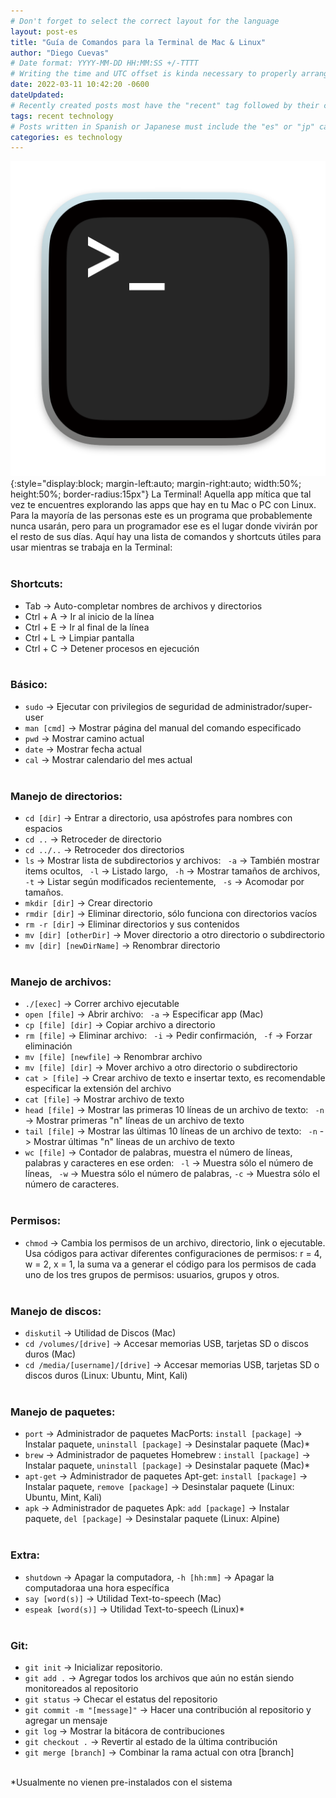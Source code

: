 ```yaml
---
# Don't forget to select the correct layout for the language
layout: post-es
title: "Guía de Comandos para la Terminal de Mac & Linux"
author: "Diego Cuevas"
# Date format: YYYY-MM-DD HH:MM:SS +/-TTTT 
# Writing the time and UTC offset is kinda necessary to properly arrange the posts in their respective indexes
date: 2022-03-11 10:42:20 -0600
dateUpdated:
# Recently created posts most have the "recent" tag followed by their category in the "tags" variable. Remove "recent" after a while
tags: recent technology
# Posts written in Spanish or Japanese must include the "es" or "jp" category respectively AS THE FIRST one listed. Then write its normal category
categories: es technology
---
```

![Terminal Icon](/assets/img/terminal.icon.png){:style="display:block; margin-left:auto; margin-right:auto; width:50%; height:50%; border-radius:15px"}
La Terminal! Aquella app mítica que tal vez te encuentres explorando las apps que hay en tu Mac o PC con Linux. Para la mayoría de las personas este
es un programa que probablemente nunca usarán, pero para un programador ese es el lugar donde vivirán por el resto de sus días. Aquí hay una lista
de comandos y shortcuts útiles para usar mientras se trabaja en la Terminal:
<br/><br/>

### Shortcuts:
* Tab -> Auto-completar nombres de archivos y directorios
* Ctrl + A -> Ir al inicio de la línea
* Ctrl + E -> Ir al final de la línea
* Ctrl + L -> Limpiar pantalla
* Ctrl + C -> Detener procesos en ejecución
<br/><br/>

### Básico:
* ``sudo`` -> Ejecutar con privilegios de seguridad de administrador/super-user
* ``man [cmd]`` -> Mostrar página del manual del comando especificado
* ``pwd`` -> Mostrar camino actual
* ``date`` -> Mostrar fecha actual
* ``cal`` -> Mostrar calendario del mes actual
<br/><br/>

### Manejo de directorios:
* ``cd [dir]`` -> Entrar a directorio, usa apóstrofes para nombres con espacios
* ``cd ..`` -> Retroceder de directorio
* ``cd ../..`` -> Retroceder dos directorios
* ``ls`` -> Mostrar lista de subdirectorios y archivos: `` -a`` -> También mostrar items ocultos,  `` -l`` -> Listado largo,  `` -h`` -> Mostrar tamaños de archivos,  `` -t`` -> Listar según modificados recientemente,  `` -s`` -> Acomodar por tamaños.
* ``mkdir [dir]`` -> Crear directorio
* ``rmdir [dir]`` -> Eliminar directorio, sólo funciona con directorios vacíos
* ``rm -r [dir]`` -> Eliminar directorios y sus contenidos
* ``mv [dir] [otherDir]`` -> Mover directorio a otro directorio o subdirectorio
* ``mv [dir] [newDirName]`` -> Renombrar directorio
<br/><br/>

### Manejo de archivos:
* ``./[exec]`` -> Correr archivo ejecutable
* ``open [file]`` -> Abrir archivo: `` -a`` -> Especificar app (Mac)
* ``cp [file] [dir]`` -> Copiar archivo a directorio
* ``rm [file]`` -> Eliminar archivo: `` -i`` -> Pedir confirmación, `` -f`` -> Forzar eliminación
* ``mv [file] [newfile]`` -> Renombrar archivo
* ``mv [file] [dir]`` -> Mover archivo a otro directorio o subdirectorio
* ``cat > [file]`` -> Crear archivo de texto e insertar texto, es recomendable especificar la extensión del archivo
* ``cat [file]`` -> Mostrar archivo de texto
* ``head [file]`` -> Mostrar las primeras 10 líneas de un archivo de texto: `` -n`` -> Mostrar primeras "n" líneas de un archivo de texto
* ``tail [file]`` -> Mostrar las últimas 10 líneas de un archivo de texto: `` -n`` -> Mostrar últimas "n" líneas de un archivo de texto
* ``wc [file]`` -> Contador de palabras, muestra el número de líneas, palabras y caracteres en ese orden: `` -l`` -> Muestra sólo el número de líneas, `` -w`` -> Muestra sólo el número de palabras, ``-c`` -> Muestra sólo el número de caracteres.
<br/><br/>

### Permisos:
* ``chmod`` ->  Cambia los permisos de un archivo, directorio, link o ejecutable. Usa códigos para activar diferentes configuraciones de permisos: r = 4, w = 2, x = 1, la suma va a generar el código para los permisos de cada uno de los tres grupos de permisos: usuarios, grupos y otros.
<br/><br/>

### Manejo de discos:
* ``diskutil`` -> Utilidad de Discos (Mac)
* ``cd /volumes/[drive]`` -> Accesar memorias USB, tarjetas SD o discos duros (Mac)
* ``cd /media/[username]/[drive]`` -> Accesar memorias USB, tarjetas SD o discos duros (Linux: Ubuntu, Mint, Kali)
<br/><br/>

### Manejo de paquetes:
* ``port`` -> Administrador de paquetes MacPorts: ``install [package]`` -> Instalar paquete, ``uninstall [package]`` -> Desinstalar paquete (Mac)*
* ``brew`` -> Administrador de paquetes Homebrew : ``install [package]`` -> Instalar paquete, ``uninstall [package]`` -> Desinstalar paquete (Mac)*
* ``apt-get`` -> Administrador de paquetes Apt-get: ``install [package]`` -> Instalar paquete, ``remove [package]`` -> Desinstalar paquete (Linux: Ubuntu, Mint, Kali)
* ``apk`` -> Administrador de paquetes Apk: ``add [package]`` -> Instalar paquete, ``del [package]`` -> Desinstalar paquete (Linux: Alpine)
<br/><br/>

### Extra:
* ``shutdown`` -> Apagar la computadora, ``-h [hh:mm]`` -> Apagar la computadoraa una hora específica
* ``say [word(s)]`` -> Utilidad Text-to-speech (Mac)
* ``espeak [word(s)]`` -> Utilidad Text-to-speech (Linux)*
<br/><br/>

### Git:
* ``git init`` -> Inicializar repositorio.
* ``git add .`` -> Agregar todos los archivos que aún no están siendo monitoreados al repositorio
* ``git status`` -> Checar el estatus del repositorio
* ``git commit -m "[message]"`` -> Hacer una contribución al repositorio y agregar un mensaje
* ``git log`` -> Mostrar la bitácora de contribuciones
* ``git checkout .`` -> Revertir al estado de la última contribución
* ``git merge [branch]`` -> Combinar la rama actual con otra [branch]
<br/><br/>

*Usualmente no vienen pre-instalados con el sistema
